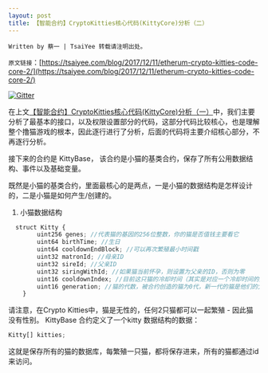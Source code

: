 ```yaml
---
layout: post
title: 【智能合约】CryptoKitties核心代码(KittyCore)分析（二）
---
```


`Written by 蔡一 | TsaiYee 转载请注明出处。`

`原文链接`：[https://tsaiyee.com/blog/2017/12/11/etherum-crypto-kitties-code-core-2/](https://tsaiyee.com/blog/2017/12/11/etherum-crypto-kitties-code-core-2/)

[![Gitter](https://badges.gitter.im/tsaiyee/tsaiyee.com.svg)](https://gitter.im/tsaiyee/tsaiyee.com?utm_source=badge&utm_medium=badge&utm_campaign=pr-badge)

在上文[【智能合约】CryptoKitties核心代码(KittyCore)分析（一）](https://tsaiyee.com/blog/2017/12/11/etherum-crypto-kitties-code-core-1/)中，我们主要分析了最基本的接口，以及权限设置部分的代码，这部分代码比较核心，也是理解整个撸猫游戏的根本，因此逐行进行了分析，后面的代码将主要介绍核心部分，不再逐行分析。

接下来的合约是 KittyBase， 该合约是小猫的基类合约，保存了所有公用数据结构、事件以及基础变量。

既然是小猫的基类合约，里面最核心的是两点，一是小猫的数据结构是怎样设计的，二是小猫是如何产生/创建的。

1. 小猫数据结构

~~~javascript
  struct Kitty {
        uint256 genes; //代表猫的基因的256位整数，你的猫是否值钱主要看它
        uint64 birthTime; //生日
        uint64 cooldownEndBlock; //可以再次繁殖最小时间戳
        uint32 matronId; //母亲ID
        uint32 sireId; //父亲ID
        uint32 siringWithId; //如果猫当前怀孕，则设置为父亲的ID，否则为零
        uint16 cooldownIndex; //目前这只猫的冷却时间（其实是对应一个冷却时间的数组的索引
        uint16 generation; //猫的代数，被合约创造的猫为0代，新一代的猫是他们的父母一代中较大的一个，再加上1.
    }
~~~

请注意，在Crypto Kitties中，猫是无性的，任何2只猫都可以一起繁殖 - 因此猫没有性别。
KittyBase 合约定义了一个kitty 数据结构的数据：

~~~javascript
Kitty[] kitties;
~~~

这就是保存所有的猫的数据库，每繁殖一只猫，都将保存进来，所有的猫都通过id来访问。
